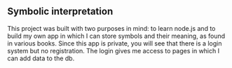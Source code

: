 ## Symbolic interpretation

This project was built with two purposes in mind: to learn node.js and to build my own app in which
I can store symbols and their meaning, as found in various books. Since this app is private, you will
see that there is a login system but no registration. The login gives me access to pages in which I
can add data to the db. 

